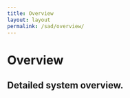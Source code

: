 ```yaml
---
title: Overview
layout: layout
permalink: /sad/overview/
---
```

# Overview

## Detailed system overview.

